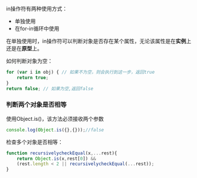 in操作符有两种使用方式：

- 单独使用
- 在for-in循环中使用

在单独使用时，in操作符可以判断对象是否存在某个属性，无论该属性是在**实例**上还是在**原型**上。

如何判断对象为空：

```javascript
for (var i in obj) { // 如果不为空，则会执行到这一步，返回true
    return true;
}
return false; // 如果为空,返回false
```



### 判断两个对象是否相等

使用Object.is()，该方法必须接收两个参数

```javascript
console.log(Object.is({},{}));//false
```

检查多个对象是否相等：

```javascript
function recursivelycheckEqual(x,...rest){
	return Object.is(x,rest[0]) &&
    (rest.length < 2 || recursivelycheckEqual(...rest));
}
```



